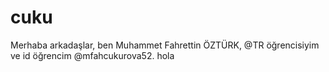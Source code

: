 # cuku
Merhaba arkadaşlar, ben Muhammet Fahrettin ÖZTÜRK, @TR öğrencisiyim ve id öğrencim @mfahcukurova52. hola
